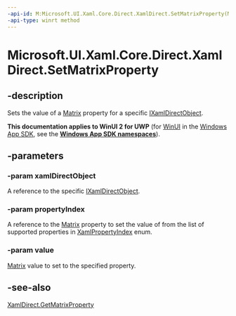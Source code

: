 ```yaml
---
-api-id: M:Microsoft.UI.Xaml.Core.Direct.XamlDirect.SetMatrixProperty(Microsoft.UI.Xaml.Core.Direct.IXamlDirectObject,Microsoft.UI.Xaml.Core.Direct.XamlPropertyIndex,Microsoft.UI.Xaml.Media.Matrix)
-api-type: winrt method
---
```


<!-- Method syntax.
public void XamlDirect.SetMatrixProperty(IXamlDirectObject xamlDirectObject, XamlPropertyIndex propertyIndex, Matrix value)
-->

# Microsoft.UI.Xaml.Core.Direct.XamlDirect.SetMatrixProperty

## -description
Sets the value of a [Matrix](../microsoft.ui.xaml.media/matrix.md) property for a specific [IXamlDirectObject](ixamldirectobject.md).

**This documentation applies to WinUI 2 for UWP** (for [WinUI](/windows/apps/winui/winui3/) in the [Windows App SDK](/windows/apps/windows-app-sdk/), see the **[Windows App SDK namespaces](/windows/windows-app-sdk/api/winrt/)**).

## -parameters
### -param xamlDirectObject
A reference to the specific [IXamlDirectObject](ixamldirectobject.md).

### -param propertyIndex
A reference to the [Matrix](../microsoft.ui.xaml.media/matrix.md) property to set the value of from the list of supported properties in [XamlPropertyIndex](xamlpropertyindex.md) enum.

### -param value
[Matrix](../microsoft.ui.xaml.media/matrix.md) value to set to the specified property.

## -see-also
[XamlDirect.GetMatrixProperty](xamldirect_getmatrixproperty_552249692.md)

